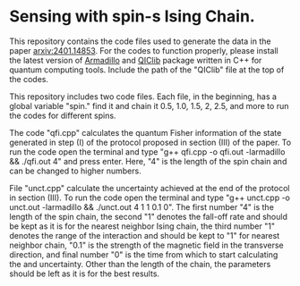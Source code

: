 # Sensing with spin-s Ising Chain.

This repository contains the code files used to generate the data in the paper [arxiv:2401.14853](https://arxiv.org/pdf/2401.14853.pdf).
For the codes to function properly, please install the latest version of [Armadillo](https://arma.sourceforge.net/) and [QIClib](https://titaschanda.github.io/QIClib/documentation.html) package written in C++ for quantum computing tools.
Include the path of the "QIClib" file at the top of the codes.

This repository includes two code files. Each file, in the beginning, has a global variable "spin." find it and chain it 0.5, 1.0, 1.5, 2, 2.5, and more to run the codes for different spins.


The code "qfi.cpp" calculates the quantum Fisher information of the state generated in step (I) of the protocol proposed in section (III) of the paper.
To run the code open the terminal and type "g++ qfi.cpp -o qfi.out -larmadillo && ./qfi.out 4" and press enter. Here, "4" is the length of the spin chain and can be changed to higher numbers.


File "unct.cpp" calculate the uncertainty achieved at the end of the protocol in section (III). 
To run the code open the terminal and type "g++ unct.cpp -o unct.out -larmadillo && ./unct.out 4 1 1 0.1 0". The first number "4" is the length of the spin chain, the second "1" denotes the fall-off rate and should be kept as it is for the nearest neighbor Ising chain, the third number "1" denotes the range of the interaction and should be kept to "1" for nearest neighbor chain, "0.1" is the strength of the magnetic field in the transverse direction, and final number "0" is the time from which to start calculating the and uncertainty.
Other than the length of the chain, the parameters should be left as it is for the best results.
